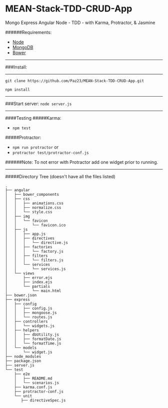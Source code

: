# MEAN-Stack-TDD-CRUD-App
Mongo Express Angular Node - TDD - with Karma, Protractor, & Jasmine

######Requirements:
  - [Node](https://nodejs.org/)
  - [MongoDB](https://www.mongodb.org/)
  - [Bower](http://bower.io/)
- - -
###Install:
- - -
  `git clone https://github.com/Paz23/MEAN-Stack-TDD-CRUD-App.git`

  `npm install`
- - -
###Start server:
  `node server.js`

- - -
####Testing
#####Karma:
  - `npm test`

#####Protractor:
  - `npm run protractor`
  or
  - `protractor test/protractor-conf.js`

######Note:
  To not error with Protractor add one widget prior to running.

- - -
#####Directory Tree
(doesn't have all the files listed)
```
.
├── angular
│   ├── bower_components
│   ├── css
│   │   ├── animations.css
│   │   ├── normalize.css
│   │   └── style.css
│   ├── img
│   │   └── favicon
│   │       └── favicon.ico
│   ├── js
│   │   ├── app.js
│   │   ├── directives
│   │   │   └── directive.js
│   │   ├── factories
│   │   │   └── factory.js
│   │   ├── filters
│   │   │   └── filters.js
│   │   └── services
│   │       └── services.js
│   └── views
│       ├── error.ejs
│       ├── index.ejs
│       └── partials
│           └── main.html
├── bower.json
├── express
│   ├── config
│   │   ├── config.js
│   │   ├── mongoose.js
│   │   └── routes.js
│   ├── controllers
│   │   └── widgets.js
│   ├── helpers
│   │   ├── dbUtility.js
│   │   ├── formatDate.js
│   │   └── formatTime.js
│   └── models
│       └── widget.js
├── node_modules
├── package.json
├── server.js
└── test
    ├── e2e
    │   ├── README.md
    │   └── scenarios.js
    ├── karma.conf.js
    ├── protractor-conf.js
    └── unit
       ├── directiveSpec.js
```
